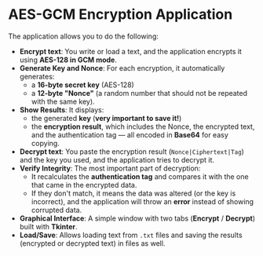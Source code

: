 # AES-GCM Encryption Application

The application allows you to do the following:

- **Encrypt text**: You write or load a text, and the application encrypts it using **AES-128 in GCM mode**.
- **Generate Key and Nonce**: For each encryption, it automatically generates:
  - a **16-byte secret key** (AES-128)
  - a **12-byte "Nonce"** (a random number that should not be repeated with the same key).
- **Show Results**: It displays:
  - the generated **key** (**very important to save it!**)
  - the **encryption result**, which includes the Nonce, the encrypted text, and the authentication tag — all encoded in **Base64** for easy copying.
- **Decrypt text**: You paste the encryption result (`Nonce|Ciphertext|Tag`) and the key you used, and the application tries to decrypt it.
- **Verify Integrity**: The most important part of decryption:
  - It recalculates the **authentication tag** and compares it with the one that came in the encrypted data.
  - If they don't match, it means the data was altered (or the key is incorrect), and the application will throw an **error** instead of showing corrupted data.
- **Graphical Interface**: A simple window with two tabs (**Encrypt** / **Decrypt**) built with **Tkinter**.
- **Load/Save**: Allows loading text from `.txt` files and saving the results (encrypted or decrypted text) in files as well.

